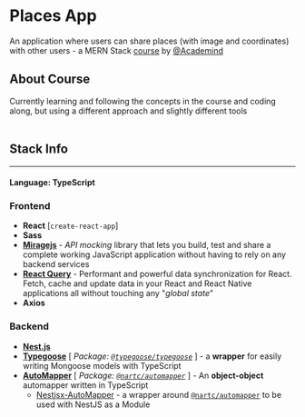 # Places App
An application where users can share places (with image and coordinates) with other users - a MERN Stack [course][course] by [@Academind][academind]

## About Course
Currently learning and following the concepts in the course and coding along, but using a different approach and slightly different tools
<br />
<br />

## Stack Info
---
#### Language: TypeScript
### Frontend
- **React** [`create-react-app`]
- **Sass**
- [**Miragejs**][miragejs] - *API mocking* library that lets you build, test and share a complete working JavaScript application without having to rely on any backend services
- [**React Query**][rq] - Performant and powerful data synchronization for React. Fetch, cache and update data in your React and React Native applications all without touching any "*global state*"
- **Axios**

### Backend
- [**Nest.js**][nest]
- [**Typegoose**][typegoose_doc] [ *Package: [`@typegoose/typegoose`][typegoose]* ] - a **wrapper** for easily writing Mongoose models with TypeScript
- [**AutoMapper**][mapper] [ *Package: [`@nartc/automapper`][@nartc]* ] - An **object-object** automapper written in TypeScript
  - [Nestjsx-AutoMapper][nestjsx] - a wrapper around [`@nartc/automapper`][@nartc] to be used with NestJS as a Module







[academind]: https://twitter.com/academind_real
[course]: https://www.udemy.com/course/react-nodejs-express-mongodb-the-mern-fullstack-guide/
[miragejs]: https://miragejs.com
[rq]: https://www.npmjs.com/package/react-query
[typegoose_doc]: https://typegoose.github.io/typegoose/docs/guides/quick-start-guide/
[typegoose]: https://www.npmjs.com/package/@typegoose/typegoose
[nest]: https://nestjs.com/
[mapper]: https://automapper.netlify.app/
[nestjsx]: https://www.npmjs.com/package/nestjsx-automapper/v/2.0.20
[@nartc]: https://www.npmjs.com/package/@nartc/automapper